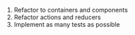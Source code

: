 1. Refactor to containers and components
2. Refactor actions and reducers
3. Implement as many tests as possible